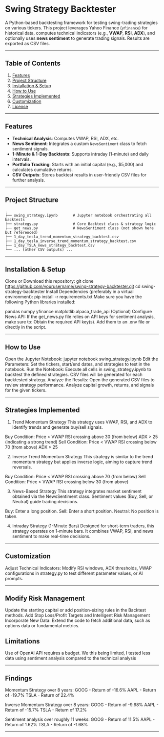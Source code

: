 # Swing Strategy Backtester

A Python-based backtesting framework for testing swing-trading strategies on various tickers. This project leverages Yahoo Finance (`yfinance`) for historical data, computes technical indicators (e.g., **VWAP**, **RSI**, **ADX**), and optionally uses **news sentiment** to generate trading signals. Results are exported as CSV files.

---

## Table of Contents

1. [Features](#features)  
2. [Project Structure](#project-structure)  
3. [Installation & Setup](#installation--setup)  
4. [How to Use](#how-to-use)  
5. [Strategies Implemented](#strategies-implemented)  
6. [Customization](#customization)  
7. [License](#license)  

---

## Features

- **Technical Analysis**: Computes VWAP, RSI, ADX, etc.  
- **News Sentiment**: Integrates a custom `NewsSentiment` class to fetch sentiment signals.  
- **1-Minute & 1-Day Backtests**: Supports intraday (1-minute) and daily intervals.  
- **Portfolio Tracking**: Starts with an initial capital (e.g., $5,000) and calculates cumulative returns.  
- **CSV Outputs**: Stores backtest results in user-friendly CSV files for further analysis.

---

## Project Structure

```plaintext
.
├── swing_strategy.ipynb       # Jupyter notebook orchestrating all backtests
├── strategy.py                # Core Backtest class & strategy logic
├── get_news.py                # NewsSentiment class (not shown here but referenced)
├── 1_day_tesla_trend_momentum_strategy_backtest.csv
├── 1_day_tesla_inverse_trend_momentum_strategy_backtest.csv
├── 1_day_TSLA_news_strategy_backtest.csv
└── ... (other CSV outputs) ...
```
---

## Installation & Setup

Clone or Download this repository:
git clone https://github.com/yourusername/swing-strategy-backtester.git
cd swing-strategy-backtester
Install Dependencies (preferably in a virtual environment):
pip install -r requirements.txt
Make sure you have the following Python libraries installed:

pandas
numpy
yfinance
matplotlib
alpaca_trade_api
(Optional) Configure News API:
If the get_news.py file relies on API keys for sentiment analysis, make sure to:
Obtain the required API key(s).
Add them to an .env file or directly in the script.

---


## How to Use

Open the Jupyter Notebook:
jupyter notebook swing_strategy.ipynb
Edit the Parameters:
Set the tickers, start/end dates, and strategies to test in the notebook.
Run the Notebook:
Execute all cells in swing_strategy.ipynb to backtest the defined strategies.
CSV files will be generated for each backtested strategy.
Analyze the Results:
Open the generated CSV files to review strategy performance.
Analyze capital growth, returns, and signals for the given tickers.

---

## Strategies Implemented

1. Trend Momentum Strategy
This strategy uses VWAP, RSI, and ADX to identify trends and generate buy/sell signals.

Buy Condition:
Price > VWAP
RSI crossing above 30 (from below)
ADX > 25 (indicating a strong trend)
Sell Condition:
Price < VWAP
RSI crossing below 70 (from above)
ADX > 25

2. Inverse Trend Momentum Strategy
This strategy is similar to the trend momentum strategy but applies inverse logic, aiming to capture trend reversals.

Buy Condition:
Price < VWAP
RSI crossing above 70 (from below)
Sell Condition:
Price > VWAP
RSI crossing below 30 (from above)

3. News-Based Strategy
This strategy integrates market sentiment obtained via the NewsSentiment class. Sentiment values (Buy, Sell, or Neutral) guide trading decisions.

Buy: Enter a long position.
Sell: Enter a short position.
Neutral: No position is taken.

4. Intraday Strategy (1-Minute Bars)
Designed for short-term traders, this strategy operates on 1-minute bars. It combines VWAP, RSI, and news sentiment to make real-time decisions.

---

## Customization

Adjust Technical Indicators:
Modify RSI windows, ADX thresholds, VWAP configurations in strategy.py to test different parameter values, or AI prompts.


---

## Modify Risk Management

Update the starting capital or add position-sizing rules in the Backtest methods.
Add Stop Loss/Profit Targets and Intelligent Risk Management
Incorporate New Data:
Extend the code to fetch additional data, such as options data or fundamental metrics.

## Limitations

Use of OpenAI API requires a budget. We this being limited, I tested less data using sentiment analysis compared to the technical analysis

---

## Findings

Momentum Strategy over 8 years:
GOOG - Return of -16.6%
AAPL - Return of -19.7%
TSLA - Return of 22.4%


Inverse Momentum Strategy over 8 years:
GOOG - Return of -9.68%
AAPL - Return of -15.7%
TSLA - Return of 17.2%

Sentiment analysis over roughly 11 weeks:
GOOG - Return of 11.5% 
AAPL - Return of 1.62%
TSLA - Return of -1.68%

---
